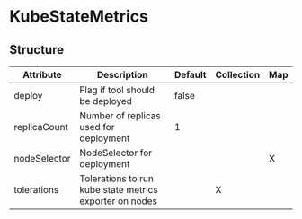 # KubeStateMetrics 
 

## Structure 
 

| Attribute    | Description                                              | Default | Collection | Map  |
| ------------ | -------------------------------------------------------- | ------- | ---------- | ---  |
| deploy       | Flag if tool should be deployed                          |  false  |            |      |
| replicaCount | Number of replicas used for deployment                   |  1      |            |      |
| nodeSelector | NodeSelector for deployment                              |         |            | X    |
| tolerations  | Tolerations to run kube state metrics exporter on nodes  |         | X          |      |